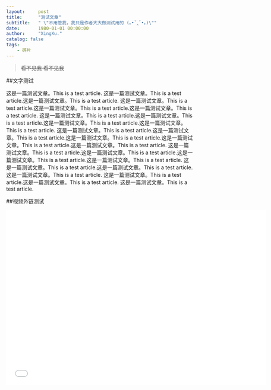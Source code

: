 ```yaml
---
layout:     post
title:      "测试文章"
subtitle:   " \"不用管我，我只是作者大大做测试用的 (｡•ˇ‸ˇ•｡)\""
date:       1980-01-01 00:00:00
author:     "XingXu."
catalog: false
tags:
    - 碎片
---
```


>~~看不见我 看不见我~~

##文字测试

这是一篇测试文章。This is a test article.
这是一篇测试文章。This is a test article.这是一篇测试文章。This is a test article.
这是一篇测试文章。This is a test article.这是一篇测试文章。This is a test article.这是一篇测试文章。This is a test article.
这是一篇测试文章。This is a test article.这是一篇测试文章。This is a test article.这是一篇测试文章。This is a test article.这是一篇测试文章。This is a test article.
这是一篇测试文章。This is a test article.这是一篇测试文章。This is a test article.这是一篇测试文章。This is a test article.这是一篇测试文章。This is a test article.这是一篇测试文章。This is a test article.
这是一篇测试文章。This is a test article.这是一篇测试文章。This is a test article.这是一篇测试文章。This is a test article.这是一篇测试文章。This is a test article.
这是一篇测试文章。This is a test article.这是一篇测试文章。This is a test article.这是一篇测试文章。This is a test article.
这是一篇测试文章。This is a test article.这是一篇测试文章。This is a test article.
这是一篇测试文章。This is a test article.

##视频外链测试

<iframe src="//player.bilibili.com/player.html?isOutside=true&aid=675040475&bvid=BV1VU4y1j7kE&cid=395329880&p=1" scrolling="no" border="0" frameborder="no" framespacing="0" allowfullscreen="true" autoplay="0" width="700px" height="472px"> </iframe>
